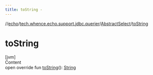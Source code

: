 ```yaml
---
title: toString -
---
```

//[echo](../../index.md)/[tech.whence.echo.support.jdbc.querier](../index.md)/[AbstractSelect](index.md)/[toString](to-string.md)



# toString  
[jvm]  
Content  
open override fun [toString](to-string.md)(): [String](https://kotlinlang.org/api/latest/jvm/stdlib/kotlin/-string/index.html)  



